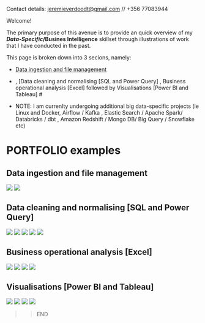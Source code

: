 
Contact details: jeremieverdoodt@gmail.com // +356 77083944

Welcome!

The primary purpose of this avenue is to provide an quick overview of my **_Data-Specific_/Busines Intelligence** skillset through illustrations of work that I have conducted in the past. 

This page is broken down into 3 secions, namely:
 - [Data ingestion and file management](#Data-ingestion-and-file-management)
- , [Data cleaning and normalising [SQL and Power Query] , Business operational analysis [Excel] followed by Visualisations [Power BI and Tableau] #

- NOTE: 
 I am currenlty undergoing additional big data-specific projects (ie Linux and Docker, Airflow / Kafka , Elastic Search / Apache Spark/ Databricks / dbt , Amazon Redshift / Mongo DB/  Big Query / Snowflake etc)

#  PORTFOLIO examples

## Data ingestion and file management
![](/images/Spyder.png)
![](/images/Python_i.PNG) 

## Data cleaning and normalising [SQL and Power Query]
![](/images/PowerQuery_i.PNG)
![](/images/ERD_i.PNG)
![](/images/Normalised.PNG)
![](/images/Schema_PBIfinancialanalytics.PNG)
![](/images/SQL_i.PNG)

## Business operational analysis [Excel]
![](/images/SensitivityAnalysis2.PNG) 
![](/images/SensitivityAnalysis.PNG) 
![](/images/Operational_modeling.PNG) 
![](/images/Capture.PNG)      

## Visualisations [Power BI and Tableau]
![](/images/Uni_work1.PNG) 
![](/images/Uni_work2_Tab.PNG) 
![](/images/Store_analysis_PBI.PNG) 
![](/images/StoreAnalysis_PBI2.PNG) 

>> END

